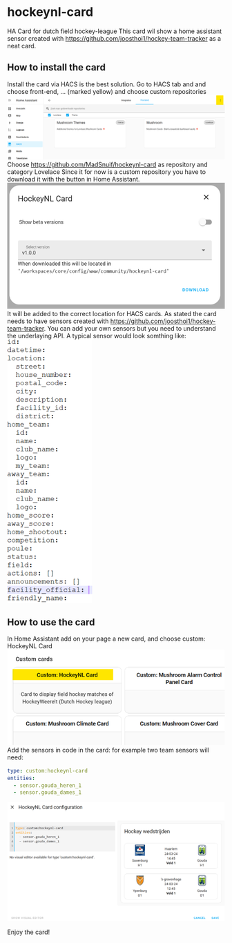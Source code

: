# hockeynl-card
HA Card for dutch field hockey-league
This card wil show a home assistant sensor created with https://github.com/joosthoi1/hockey-team-tracker as a neat card. 

## How to install the card
Install the card via HACS is the best solution. Go to HACS tab and  and choose front-end, ... (marked yellow) and choose custom repositories
![HACS Frontend plugin selection screen](image.png)
Choose https://github.com/MadSnuif/hockeynl-card as repository and category Lovelace
Since it for now is a custom repository you have to download it with the button in Home Assistant.
![Card chooser HACS](image-1.png)
It will be added to the correct location for HACS cards.
As stated the card needs to have sensors created with https://github.com/joosthoi1/hockey-team-tracker. You can add your own sensors but you need to understand the underlaying API. A typical sensor would look somthing like:
![An example sensor](image-3.png)



## How to use the card
In Home Assistant add on your page a new card, and choose custom: HockeyNL Card
![alt text](image-4.png)
Add the sensors in code in the card:
for example two team sensors will need:

```yaml
type: custom:hockeynl-card
entities:
  - sensor.gouda_heren_1
  - sensor.gouda_dames_1
```


![alt text](image-5.png)

Enjoy the card!
